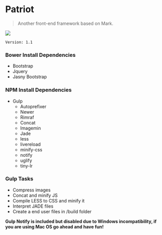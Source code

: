 # Patriot

> Another front-end framework based on Mark.

![](https://forrst-live.s3.amazonaws.com/multiposts/images/36290/original.png)

`Version: 1.1`


### Bower Install Dependencies

* Bootstrap
* Jquery
* Jasny Bootstrap

### NPM Install Dependencies

* Gulp
	* Autoprefixer
	* Newer
	* Rimraf
	* Concat
	* Imagemin
	* Jade
	* less
	* livereload
	* minify-css
	* notify
	* uglify
	* tiny-lr

### Gulp Tasks

* Compress images
* Concat and minify JS
* Compile LESS to CSS and minify it
* Interpret JADE files
* Create a end user files in /build folder

**Gulp Notify is included but disabled due to Windows incompatibility, if you are using Mac OS go ahead and have fun!**
